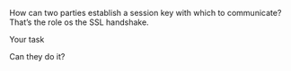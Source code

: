 How can two parties establish a session key with
which to communicate? That’s the role os the SSL
handshake.


Your task

Can they do it?

